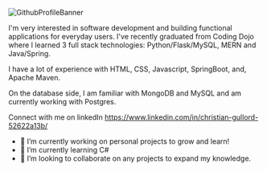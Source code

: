 
![GithubProfileBanner](https://user-images.githubusercontent.com/85528979/188495687-bebfb829-82a3-4d76-aafa-c2f4e0ba6597.png)

I'm very interested in software development and building functional applications for everyday users. I've recently graduated from Coding Dojo where I learned 3 full stack technologies: Python/Flask/MySQL, MERN and Java/Spring. 


I have a lot of experience with HTML, CSS, Javascript, SpringBoot, and, Apache Maven. 

On the database side, I am familiar with MongoDB and MySQL and am currently working with Postgres. 

Connect with me on linkedIn https://www.linkedin.com/in/christian-gullord-52622a13b/


- 🔭 I’m currently working on personal projects to grow and learn!
- 🌱 I’m currently learning C#
- 👯 I’m looking to collaborate on any projects to expand my knowledge.


